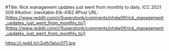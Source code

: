 #Title: Rick management updates just went from monthly to daily. ICC 2021 009
#Author: Inevitable-Elk-4162
#Post URL: [https://www.reddit.com/r/Superstonk/comments/nhdw0f/rick_management_updates_just_went_from_monthly_to/](https://www.reddit.com/r/Superstonk/comments/nhdw0f/rick_management_updates_just_went_from_monthly_to/)


https://i.redd.it/c2uth7atuc071.jpg